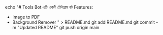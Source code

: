 echo "# Tools Bot
এটি একটি টেলিগ্রাম বট
Features:
- Image to PDF
- Background Remover
" > README.md
git add README.md
git commit -m "Updated README"
git push origin main
